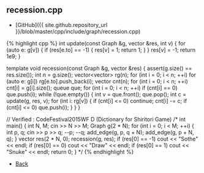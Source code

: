 ## recession.cpp

- [GitHub]({{ site.github.repository_url }}/blob/master/cpp/include/graph/recession.cpp)

{% highlight cpp %}
int update(const Graph &g, vector<int> &res, int v) {
  for (auto e: g[v]) {
    if (res[e.to] == -1) {
      res[v] = 1;
      return 1;
    }
  }
  res[v] = -1;
  return 1e9;
}

template <typename T>
void recession(const Graph &g, vector<T> &res) {
  assert(g.size() == res.size());
  int n = g.size();
  vector<vector<int>> rg(n);
  for (int i = 0; i < n; ++i)
    for (auto e: g[i]) rg[e.to].push_back(i);
  vector<int> cnt(n);
  for (int i = 0; i < n; ++i) cnt[i] = g[i].size();
  queue<int> que;
  for (int i = 0; i < n; ++i)
    if (cnt[i] == 0) que.push(i);
  while (!que.empty()) {
    int v = que.front(); que.pop();
    int c = update(g, res, v);
    for (int i: rg[v]) {
      if (cnt[i] <= 0) continue;
      cnt[i] -= c;
      if (cnt[i] <= 0) que.push(i);
    }
  }
}

// Verified : CodeFestival2015WF D (Dictionary for Shiritori Game)
/*
int main() {
  int N, M;
  cin >> N >> M;
  Graph<int> g(2 * N);
  for (int i = 0; i < M; ++i) {
    int p, q;
    cin >> p >> q;
    --p; --q;
    add_edge(g, p, q + N);
    add_edge(g, p + N, q);
  }
  vector<int> res(2 * N, 0);
  recession(g, res);
  if (res[0] == -1) cout << "Sothe" << endl;
  if (res[0] ==  0) cout << "Draw"  << endl;
  if (res[0] ==  1) cout << "Snuke" << endl;
  return 0;
}
*/
{% endhighlight %}

- [Back](../../../..)
